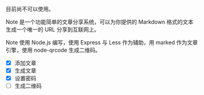 目前尚不可以使用。

Note 是一个功能简单的文章分享系统，可以为你提供的 Markdown 格式的文本生成一个唯一的 URL 分享到互联网上。

Note 使用 Node.js 编写，使用 Express 与 Less 作为辅助，用 marked 作为文章引擎，使用 node-qrcode 生成二维码。

 - [x] 添加文章
 - [x] 生成文章
 - [x] 设置密码
 - [ ] 生成二维码